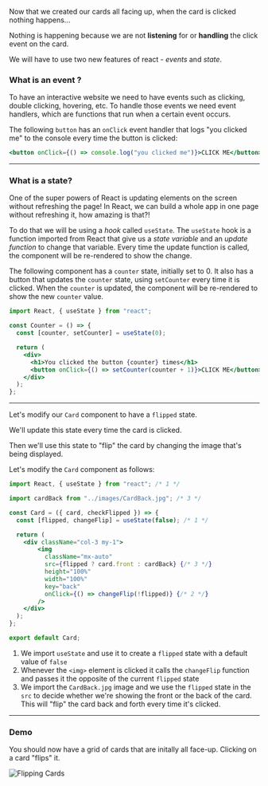 Now that we created our cards all facing up, when the card is clicked nothing happens...

Nothing is happening because we are not **listening** for or **handling** the click event on the card.

We will have to use two new features of react - _events_ and _state_.

### What is an event ?

To have an interactive website we need to have events such as clicking, double clicking, hovering, etc. To handle those events we need event handlers, which are functions that run when a certain event occurs.

The following `button` has an `onClick` event handler that logs "you clicked me" to the console every time the button is clicked:

```jsx
<button onClick={() => console.log("you clicked me")}>CLICK ME</button>
```

---

### What is a state?

One of the super powers of React is updating elements on the screen without refreshing the page! In React, we can build a whole app in one page without refreshing it, how amazing is that?!

To do that we will be using a _hook_ called `useState`. The `useState` hook is a function imported from React that give us a _state variable_ and an _update function_ to change that variable. Every time the update function is called, the component will be re-rendered to show the change.

The following component has a `counter` state, initially set to 0. It also has a button that updates the `counter` state, using `setCounter` every time it is clicked. When the `counter` is updated, the component will be re-rendered to show the new `counter` value.

```jsx
import React, { useState } from "react";

const Counter = () => {
  const [counter, setCounter] = useState(0);

  return (
    <div>
      <h1>You clicked the button {counter} times</h1>
      <button onClick={() => setCounter(counter + 1)}>CLICK ME</button>
    </div>
  );
};
```

---

Let's modify our `Card` component to have a `flipped` state.

We'll update this state every time the card is clicked.

Then we'll use this state to "flip" the card by changing the image that's being displayed.

Let's modify the `Card` component as follows:

```jsx
import React, { useState } from "react"; /* 1 */

import cardBack from "../images/CardBack.jpg"; /* 3 */

const Card = ({ card, checkFlipped }) => {
  const [flipped, changeFlip] = useState(false); /* 1 */

  return (
    <div className="col-3 my-1">
        <img
          className="mx-auto"
          src={flipped ? card.front : cardBack} {/* 3 */}
          height="100%"
          width="100%"
          key="back"
          onClick={() => changeFlip(!flipped)} {/* 2 */}
        />
    </div>
  );
};

export default Card;
```

1. We import `useState` and use it to create a `flipped` state with a default value of `false`
2. Whenever the `<img>` element is clicked it calls the `changeFlip` function and passes it the opposite of the current `flipped` state
3. We import the `CardBack.jpg` image and we use the `flipped` state in the `src` to decide whether we're showing the front or the back of the card. This will "flip" the card back and forth every time it's clicked.

---

### Demo

You should now have a grid of cards that are initally all face-up. Clicking on a card "flips" it.

![Flipping Cards](https://imgur.com/UBr1tnL.gif)
